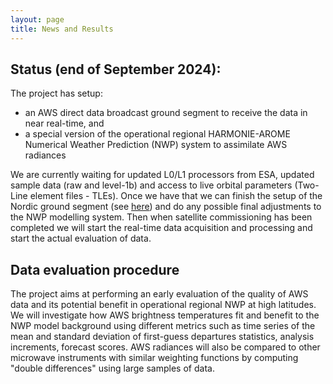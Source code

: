 ```yaml
---
layout: page
title: News and Results
---
```


## Status (end of September 2024):

The project has setup:

 - an AWS direct data broadcast ground segment to receive the data in
   near real-time, and
 - a special version of the operational regional HARMONIE-AROME Numerical
   Weather Prediction (NWP) system to assimilate AWS radiances

We are currently waiting for updated L0/L1 processors from ESA, updated sample
data (raw and level-1b) and access to live orbital parameters (Two-Line element
files - TLEs). Once we have that we can finish the setup of the Nordic ground
segment (see <a href="data_access.html">here</a>) and do any possible final
adjustments to the NWP modelling system. Then when satellite commissioning has
been completed we will start the real-time data acquisition and processing and
start the actual evaluation of data.

## Data evaluation procedure

The project aims at performing an early evaluation of the quality of AWS data
and its potential benefit in operational regional NWP at high latitudes. We will
investigate how AWS brightness temperatures fit and benefit to the NWP
model background using different metrics such as time series of the mean
and standard deviation of first-guess departures statistics, analysis
increments, forecast scores. AWS radiances will also be compared to other
microwave instruments with similar weighting functions by computing "double
differences" using large samples of data.